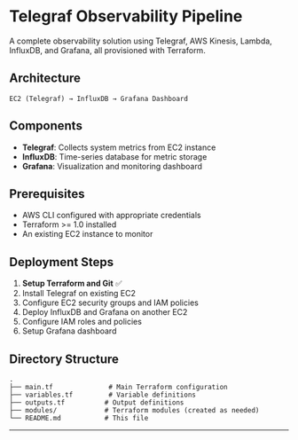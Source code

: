 
# Telegraf Observability Pipeline

A complete observability solution using Telegraf, AWS Kinesis, Lambda, InfluxDB, and Grafana, all provisioned with Terraform.

## Architecture

```
EC2 (Telegraf) → InfluxDB → Grafana Dashboard
```

## Components

- **Telegraf**: Collects system metrics from EC2 instance
- **InfluxDB**: Time-series database for metric storage
- **Grafana**: Visualization and monitoring dashboard

## Prerequisites

- AWS CLI configured with appropriate credentials
- Terraform >= 1.0 installed
- An existing EC2 instance to monitor

## Deployment Steps

1. **Setup Terraform and Git** ✅
2. Install Telegraf on existing EC2
3. Configure EC2 security groups and IAM policies
6. Deploy InfluxDB and Grafana on another EC2
7. Configure IAM roles and policies
8. Setup Grafana dashboard


## Directory Structure

```
.
├── main.tf              # Main Terraform configuration
├── variables.tf         # Variable definitions
├── outputs.tf          # Output definitions
├── modules/            # Terraform modules (created as needed)
└── README.md           # This file
```

---